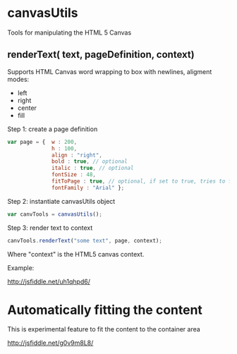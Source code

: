 
# canvasUtils

Tools for manipulating the HTML 5 Canvas 

## renderText( text, pageDefinition, context)

Supports HTML Canvas word wrapping to box with newlines, aligment modes:

- left
- right
- center
- fill

Step 1: create a page definition

```javascript
var page = {  w : 200, 
              h : 100, 
              align : "right",
              bold : true, // optional
              italic : true, // optional
              fontSize : 48, 
              fitToPage : true, // optional, if set to true, tries to fit to box
              fontFamily : "Arial" };
```

Step 2: instantiate canvasUtils object

```javascript
var canvTools = canvasUtils();
```

Step 3: render text to context

```javascript
canvTools.renderText("some text", page, context);
```
Where "context" is the HTML5 canvas context.

Example:

http://jsfiddle.net/uh1qhpd6/

# Automatically fitting the content

This is experimental feature to fit the content to the container area

http://jsfiddle.net/g0v9m8L8/




